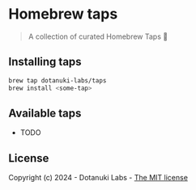# Homebrew taps

> A collection of curated Homebrew Taps 🍻


## Installing taps


```bash
brew tap dotanuki-labs/taps
brew install <some-tap>
```

## Available taps

- TODO

## License

Copyright (c) 2024 - Dotanuki Labs - [The MIT license](https://choosealicense.com/licenses/mit)
